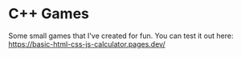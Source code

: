 # C++ Games
Some small games that I've created for fun.
You can test it out here: https://basic-html-css-js-calculator.pages.dev/
